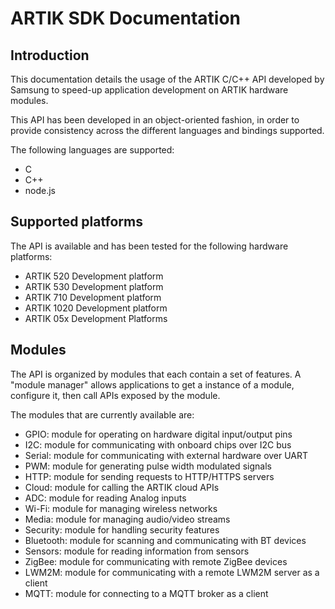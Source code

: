 # ARTIK SDK Documentation

## Introduction

This documentation details the usage of the ARTIK C/C++
API developed by Samsung to speed-up application development
on ARTIK hardware modules.

This API has been developed in an object-oriented fashion,
in order to provide consistency across the different languages
and bindings supported.

The following languages are supported:
 - C
 - C++
 - node.js

## Supported platforms

The API is available and has been tested for the following hardware
platforms:
 - ARTIK 520 Development platform
 - ARTIK 530 Development platform
 - ARTIK 710 Development platform
 - ARTIK 1020 Development platform
 - ARTIK 05x Development Platforms

## Modules

The API is organized by modules that each contain a set of features.
A "module manager" allows applications to get a instance of a module,
configure it, then call APIs exposed by the module.

The modules that are currently available are:
 - GPIO: module for operating on hardware digital input/output pins
 - I2C: module for communicating with onboard chips over I2C bus
 - Serial: module for communicating with external hardware over UART
 - PWM: module for generating pulse width modulated signals
 - HTTP: module for sending requests to HTTP/HTTPS servers
 - Cloud: module for calling the ARTIK cloud APIs
 - ADC: module for reading Analog inputs
 - Wi-Fi: module for managing wireless networks
 - Media: module for managing audio/video streams
 - Security: module for handling security features
 - Bluetooth: module for scanning and communicating with BT devices
 - Sensors: module for reading information from sensors
 - ZigBee: module for communicating with remote ZigBee devices
 - LWM2M: module for communicating with a remote LWM2M server as a client
 - MQTT: module for connecting to a MQTT broker as a client
